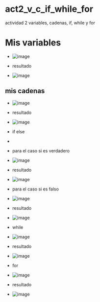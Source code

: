 # act2_v_c_if_while_for
actividad 2 variables, cadenas, if, while y for

# Mis variables
- ![image](https://github.com/user-attachments/assets/72044044-550b-42c3-aca2-dc63acbf603b)

- resultado

- ![image](https://github.com/user-attachments/assets/f17f9bdd-b0a3-4718-b8ad-c59fa8cd4296)

## mis cadenas
- ![image](https://github.com/user-attachments/assets/b86dc710-7424-4715-a875-ad438d7ddd13)

- resultado

- ![image](https://github.com/user-attachments/assets/a577a888-cff6-47b7-a5c8-af730dbdd1de)

- if else
- 
- para el caso si es verdadero

- ![image](https://github.com/user-attachments/assets/53cb3685-6d8d-4d56-98e8-2870289ee746)

- resultado

- ![image](https://github.com/user-attachments/assets/5c3517f2-82de-4573-9f20-d69b387a8dd7)


- para el caso si es falso

- ![image](https://github.com/user-attachments/assets/a1dccdf3-fcda-4cfe-8b7d-ff82f52176e9)

- resultado

- ![image](https://github.com/user-attachments/assets/44b217dc-ad57-4942-bfa7-926d20c41289)

- while

- ![image](https://github.com/user-attachments/assets/f86ecd3d-c739-49a1-ba2e-185f5f6f2474)


- resultado

- ![image](https://github.com/user-attachments/assets/31fa90b5-7789-4176-ae98-ced99e0b83fb)

- for

- ![image](https://github.com/user-attachments/assets/c0261cb5-b56b-48de-be32-6e3802007775)

- resultado

- ![image](https://github.com/user-attachments/assets/8892d4c6-be34-41af-b9ff-f2966f06c3df)




